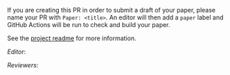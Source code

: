 If you are creating this PR in order to submit a draft of your paper, please name your PR with `Paper: <title>`. An editor will then add a `paper` label and GitHub Actions will be run to check and build your paper.

See the [project readme](https://github.com/scipy-conference/scipy_proceedings#preview-your-paper) for more information.

_Editor_: <!--editor--> <!--end-editor-->

_Reviewers_: <!--reviewers-list--> <!--end-reviewers-list-->

